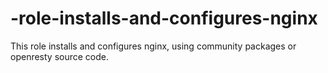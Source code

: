 # -role-installs-and-configures-nginx
This role installs and configures nginx, using community packages or openresty source code.
